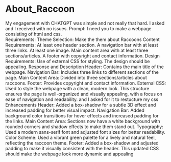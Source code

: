 # About_Raccoon
My engagement with CHATGPT was simple and not really that hard. I asked and I received with no issues. 
Prompt: I need you to make a webpage consisting of html and css.                                
 Requirements:
Theme Selection: Make the them about Raccoons
Content Requirements:
At least one header section.
A navigation bar with at least three links.
At least one image.
Main content area with at least three sections/articles.
A footer with copyright and contact information.
Design Requirements:
Use of external CSS for styling.
The design should be appealing.
Response 
and 
Description
Header: Contains the main title of the webpage.
Navigation Bar: Includes three links to different sections of the page.
Main Content Area: Divided into three sections/articles about raccoons.
Footer: Provides copyright and contact information.
External CSS: Used to style the webpage with a clean, modern look.
This structure ensures the page is well-organized and visually appealing, with a focus on ease of navigation and readability.
and I asked for it to restucture my css 
Enhancements
Header: Added a box-shadow for a subtle 3D effect and increased padding for better visual impact.
Navigation Bar: Added background color transitions for hover effects and increased padding for the links.
Main Content Area: Sections now have a white background with rounded corners and shadow effects to make them stand out.
Typography: Used a modern sans-serif font and adjusted font sizes for better readability.
Color Scheme: Used a vibrant green palette for a lively and natural feel, reflecting the raccoon theme.
Footer: Added a box-shadow and adjusted padding to make it visually consistent with the header.
This updated CSS should make the webpage look more dynamic and appealing